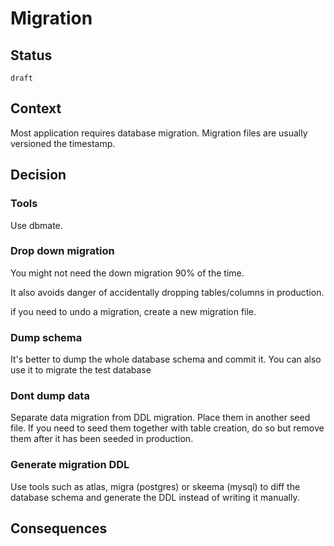# Migration

## Status

`draft`

## Context

Most application requires database migration. Migration files are usually versioned the timestamp.

## Decision

### Tools
Use dbmate.

### Drop down migration

You might not need the down migration 90% of the time.

It also avoids danger of accidentally dropping tables/columns in production.

if you need to undo a migration, create a new migration file. 

### Dump schema

It's better to dump the whole database schema and commit it. You can also use it to migrate the test database

### Dont dump data

Separate data migration from DDL migration. Place them in another seed file. If you need to seed them together with table creation, do so but remove them after it has been seeded in production.

### Generate migration DDL

Use tools such as atlas, migra (postgres) or skeema (mysql) to diff the database schema and generate the DDL instead of writing it manually.


## Consequences



